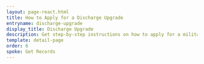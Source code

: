 ```yaml
---
layout: page-react.html
title: How to Apply for a Discharge Upgrade
entryname: discharge-upgrade
display_title: Discharge Upgrade
description: Get step-by-step instructions on how to apply for a military discharge upgrade or correction. If your discharge is upgraded, you'll be eligible for VA benefits you earned while serving.
template: detail-page
order: 6
spoke: Get Records
---
```

